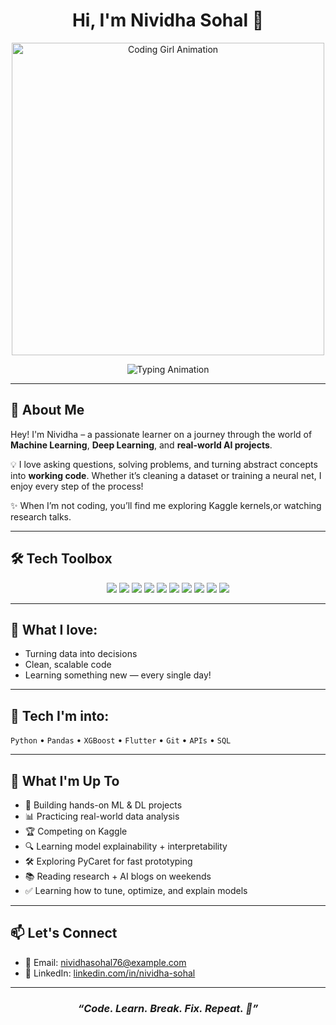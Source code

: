 <!-- Profile Header -->
<h1 align="center">Hi, I'm <strong>Nividha Sohal</strong> 👋</h1>

<p align="center">
  <img src="https://mir-s3-cdn-cf.behance.net/project_modules/disp/601014116770475.6068beff4640a.gif" width="500" alt="Coding Girl Animation" />
</p>

<!-- Typing animation -->
<p align="center">
  <img src="https://readme-typing-svg.demolab.com?font=Fira+Code&duration=3000&pause=1000&color=FF00B8&center=true&vCenter=true&width=435&lines=Machine+Learning+Explorer;Deep+Learning+in+Progress...;Coding+Curious+%26+Creatively!;Solving+problems+with+Python;Kaggle+competitor+%7C+AI+enthusiast" alt="Typing Animation" />
</p>

---

## 🧠 About Me

Hey! I'm Nividha – a passionate learner on a journey through the world of **Machine Learning**, **Deep Learning**, and **real-world AI projects**.  

💡 I love asking questions, solving problems, and turning abstract concepts into **working code**. Whether it’s cleaning a dataset or training a neural net, I enjoy every step of the process!

✨ When I’m not coding, you’ll find me exploring Kaggle kernels,or watching research talks.

---

## 🛠️ Tech Toolbox

<p align="center">
  <img src="https://img.shields.io/badge/Python-14354C?style=for-the-badge&logo=python&logoColor=white"/>
  <img src="https://img.shields.io/badge/NumPy-013243?style=for-the-badge&logo=numpy&logoColor=white"/>
  <img src="https://img.shields.io/badge/Pandas-150458?style=for-the-badge&logo=pandas&logoColor=white"/>
  <img src="https://img.shields.io/badge/Matplotlib-007ACC?style=for-the-badge&logo=matplotlib&logoColor=white"/>
  <img src="https://img.shields.io/badge/Scikit--learn-F7931E?style=for-the-badge&logo=scikit-learn&logoColor=white"/>
  <img src="https://img.shields.io/badge/TensorFlow-FF6F00?style=for-the-badge&logo=tensorflow&logoColor=white"/>
  <img src="https://img.shields.io/badge/PyTorch-EE4C2C?style=for-the-badge&logo=pytorch&logoColor=white"/>
  <img src="https://img.shields.io/badge/OpenCV-5C3EE8?style=for-the-badge&logo=opencv&logoColor=white"/>
  <img src="https://img.shields.io/badge/PyCaret-3C1361?style=for-the-badge&logo=python&logoColor=white"/>
  <img src="https://img.shields.io/badge/GitHub-181717?style=for-the-badge&logo=github&logoColor=white"/>
</p>

---

## 🧠 **What I love:**  
- Turning data into decisions  
- Clean, scalable code  
- Learning something new — every single day!

---

## 🌟 **Tech I'm into:**  
`Python` • `Pandas` • `XGBoost` • `Flutter` • `Git` • `APIs` • `SQL`

---
## 🚀 What I'm Up To

- 🔭 Building hands-on ML & DL projects  
- 📊 Practicing real-world data analysis  
- 🏆 Competing on Kaggle  
- 🔍 Learning model explainability + interpretability  
- 🛠️ Exploring PyCaret for fast prototyping  
- 📚 Reading research + AI blogs on weekends
- ✅ Learning how to tune, optimize, and explain models  

---

## 📫 Let's Connect

- 📧 Email: [nividhasohal76@example.com](mailto:nividhasohal76@example.com)  
- 💼 LinkedIn: [linkedin.com/in/nividha-sohal](https://www.linkedin.com/in/nividha-sohal-5b5a26322/)  

---

<h3 align="center"><i>“Code. Learn. Break. Fix. Repeat. 🚀”</i></h3>
